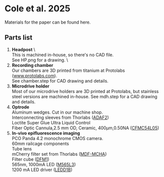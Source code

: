 # Cole et al. 2025
Materials for the paper can be found here. 

## Parts list
1. **Headpost** \   
   This is machined in-house, so there's no CAD file. \
   See HP.png for a drawing. \
3. **Recording chamber** \
   Our chambers are 3D printed from titanium at Protolabs (www.protolabs.com). \
   See chamber.step for CAD drawing and details. 
4. **Microdrive holder** \
   Most of our microdrive holders are 3D printed at Protolabs, but stainless steel versions are machined in-house. See mdh.step for a CAD drawing and details.
5. **Optrode** \
   Aluminum wedges. Cut in our machine shop. \
   Interconnecting sleeves from Thorlabs ([ADAF2](https://www.thorlabs.com/search/thorsearch.cfm?search=adaf2)) \
   Loctite Super Glue Ultra Liquid Control \
   Fiber Optic Cannula,2.5 mm OD, Ceramic, 400µm,0.50NA ([CFMC54L05](https://www.thorlabs.com/search/thorsearch.cfm?search=CFMC54L05))     
6. **In-vivo epifluorescence imaging** \
   PCO Panda 4.2 monochrome CMOS camera. \
   60mm railcage components \
   Tube lens \
   mCherry filter set from Thorlabs ([MDF-MCHA](https://www.thorlabs.com/thorproduct.cfm?partnumber=MDF-MCHA)) \
   Filter cube ([DFM1](https://www.thorlabs.com/thorproduct.cfm?partnumber=DFM1)) \
   565nm, 1000mA LED ([M565L3](https://www.thorlabs.com/thorproduct.cfm?partnumber=M565L3)) \
   1200 mA LED driver ([LEDD1B](https://www.thorlabs.com/newgrouppage9.cfm?objectgroup_id=2616&pn=LEDD1B)) 
   
   
   
   
   
